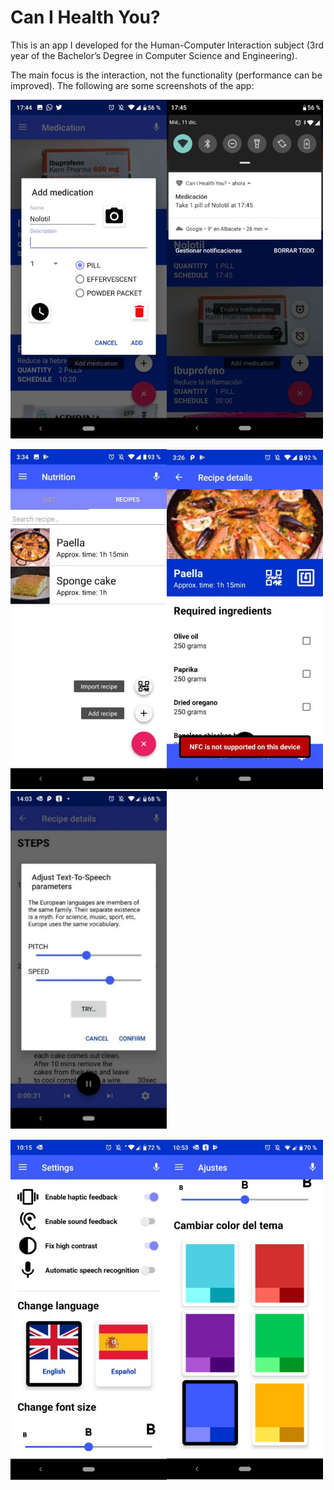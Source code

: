 # Can I Health You?

This is an app I developed for the Human-Computer Interaction subject (3rd year of the Bachelor’s Degree in Computer Science and Engineering).

The main focus is the interaction, not the functionality (performance can be improved). The following are some screenshots of the app:

<img src="https://github.com/damogad/CanIHealthYou/blob/master/app_screenshots/medication_1.png?raw=true" width=250><img src="https://github.com/damogad/CanIHealthYou/blob/master/app_screenshots/medication_2.png?raw=true" width=250>

<img src="https://github.com/damogad/CanIHealthYou/blob/master/app_screenshots/nutrition_1.png?raw=true" width=250><img src="https://github.com/damogad/CanIHealthYou/blob/master/app_screenshots/nutrition_2.png?raw=true" width=250><img src="https://github.com/damogad/CanIHealthYou/blob/master/app_screenshots/nutrition_3.png?raw=true" width=250>

<img src="https://github.com/damogad/CanIHealthYou/blob/master/app_screenshots/settings_1.png?raw=true" width=250><img src="https://github.com/damogad/CanIHealthYou/blob/master/app_screenshots/settings_2.png?raw=true" width=250>
